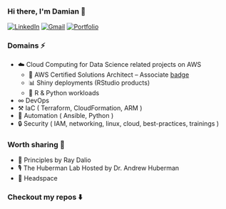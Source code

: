 ### Hi there, I'm Damian 👋

<p align="left">
   <a href="https://www.linkedin.com/in/damianbudelewski/"><img alt="LinkedIn" src="https://img.shields.io/badge/-damianbudelewski-0075b5?style=flat-square&logo=Linkedin&logoColor=white&link=https://www.linkedin.com/in/damianbudelewski/"></a>
   <a href="mailto:damian.budelewski@gmail.com"><img alt="Gmail" src="https://img.shields.io/badge/-damian.budelewski@gmail.com-eb4336?style=flat-square&logo=Gmail&logoColor=white&link=mailto:damian.budelewski@gmail.com"></a>
   <a href="https://budelewski.com/"><img alt="Portfolio" src="https://img.shields.io/badge/-budelewski.com-orange?style=flat-square&logo=squarespace&logoColor=white&link=https://budelewski.com/"></a>
</p>

### Domains ⚡️

- ☁️  Cloud Computing for Data Science related projects on AWS
  - 📜 AWS Certified Solutions Architect – Associate [badge](https://www.credly.com/badges/61384be4-bf67-4b70-8b3e-674c52ee969a)
  - 📊 Shiny deployments (RStudio products)
  - 🐍 R & Python workloads
- ∞ DevOps 
- ⚒️  IaC ( Terraform, CloudFormation, ARM )
- 🚀 Automation ( Ansible, Python )
- 🔒 Security ( IAM, networking, linux, cloud, best-practices, trainings )

### Worth sharing 🧠

- 📕 Principles by Ray Dalio
- 🎙 The Huberman Lab Hosted by Dr. Andrew Huberman
- 🧘 Headspace

### Checkout my repos ⬇️
